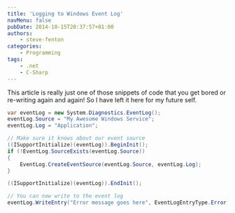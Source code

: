 ```yaml
---
title: 'Logging to Windows Event Log'
navMenu: false
pubDate: 2014-10-15T20:37:57+01:00
authors:
    - steve-fenton
categories:
    - Programming
tags:
    - .net
    - C-Sharp
---
```


This article is really just one of those snippets of code that you get bored or re-writing again and again! So I have left it here for my future self.

```csharp
var eventLog = new System.Diagnostics.EventLog();
eventLog.Source = "My Awesome Windows Service";
eventLog.Log = "Application";

// Make sure it knows about our event source
((ISupportInitialize)(eventLog)).BeginInit();
if (!EventLog.SourceExists(eventLog.Source))
{
    EventLog.CreateEventSource(eventLog.Source, eventLog.Log);
}

((ISupportInitialize)(eventLog)).EndInit();

// You can now write to the event log
eventLog.WriteEntry("Error message goes here", EventLogEntryType.Error);
```